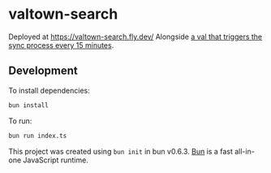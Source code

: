 # valtown-search

Deployed at https://valtown-search.fly.dev/
Alongside [a val that triggers the sync process every 15 minutes](https://www.val.town/v/neverstew/updateValtownSearch).

## Development

To install dependencies:

```bash
bun install
```

To run:

```bash
bun run index.ts
```

This project was created using `bun init` in bun v0.6.3. [Bun](https://bun.sh) is a fast all-in-one JavaScript runtime.
